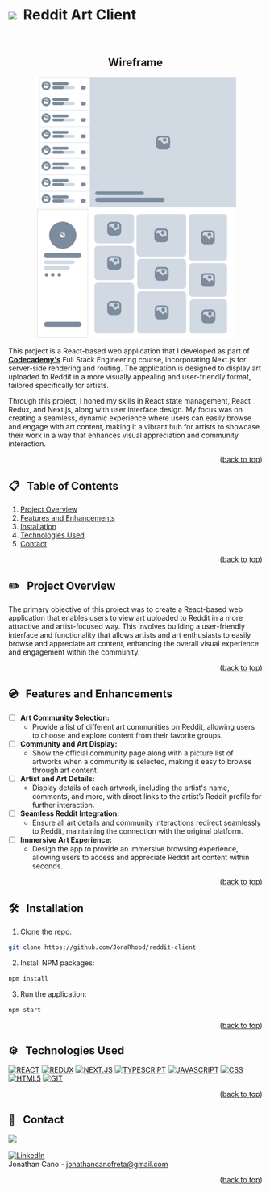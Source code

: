 <a id="readme-top"></a>

<!-- [![Netlify Status](https://api.netlify.com/api/v1/badges/232bd46e-23c2-4478-9490-61fdcbf23020/deploy-status)](https://app.netlify.com/sites/flashcards-cp/deploys) -->


# <img src="https://media.giphy.com/media/ffumjakqlYO2kaRPKL/giphy.gif?cid=790b7611krpdermigmst5mjlw59ha0zhrqh979x7gy7cdo3h&ep=v1_gifs_search&rid=giphy.gif&ct=s" width="30">&nbsp; Reddit Art Client

<br />

<div align="center">
    <h2>Wireframe</h2>
</div>

<div align="center">
    <img src="./public/Component 1.svg" alt="Logo" width="400" >
    <img src="./public/Component 2.svg" alt="Logo" width="390" >
</div>



This project is a React-based web application that I developed as part of **[Codecademy's](https://www.codecademy.com)** Full Stack Engineering course, incorporating Next.js for server-side rendering and routing. The application is designed to display art uploaded to Reddit in a more visually appealing and user-friendly format, tailored specifically for artists. 

Through this project, I honed my skills in React state management, React Redux, and Next.js, along with user interface design. My focus was on creating a seamless, dynamic experience where users can easily browse and engage with art content, making it a vibrant hub for artists to showcase their work in a way that enhances visual appreciation and community interaction.



<!-- **Link to live project:** <a href="https://flashcards-cp.netlify.app/">https://flashcards-cp.netlify.app/</a><br/> -->



<p align="right">(<a href="#readme-top">back to top</a>)</p>

## 📋 &nbsp; Table of Contents

1. [Project Overview](#project-overview)
2. [Features and Enhancements](#features)
3. [Installation](#installation)
4. [Technologies Used](#technologies-used)
5. [Contact](#contact)

<p align="right">(<a href="#readme-top">back to top</a>)</p>


## ✏️ &nbsp; <a id="project-overview">Project Overview</a>

The primary objective of this project was to create a React-based web application that enables users to view art uploaded to Reddit in a more attractive and artist-focused way. This involves building a user-friendly interface and functionality that allows artists and art enthusiasts to easily browse and appreciate art content, enhancing the overall visual experience and engagement within the community.


<p align="right">(<a href="#readme-top">back to top</a>)</p>

## 💿 &nbsp; <a id="features">Features and Enhancements</a>

- [ ] **Art Community Selection:** 
  - Provide a list of different art communities on Reddit, allowing users to choose and explore content from their favorite groups.
- [ ] **Community and Art Display:** 
  - Show the official community page along with a picture list of artworks when a community is selected, making it easy to browse through art content.
- [ ] **Artist and Art Details:** 
  - Display details of each artwork, including the artist's name, comments, and more, with direct links to the artist’s Reddit profile for further interaction.
- [ ] **Seamless Reddit Integration:** 
  - Ensure all art details and community interactions redirect seamlessly to Reddit, maintaining the connection with the original platform.
- [ ] **Immersive Art Experience:** 
  - Design the app to provide an immersive browsing experience, allowing users to access and appreciate Reddit art content within seconds.


<p align="right">(<a href="#readme-top">back to top</a>)</p>

## 🛠️ &nbsp; <a id="installation">Installation</a>

1. Clone the repo:
```bash
git clone https://github.com/JonaRhood/reddit-client
```

2. Install NPM packages:
```bash
npm install
```

3. Run the application:
```bash
npm start
```

<p align="right">(<a href="#readme-top">back to top</a>)</p>

## ⚙️ &nbsp; <a id="technologies-used">Technologies Used</a>

[![REACT][REACT.js]][REACT-url]
[![REDUX][REDUX.js]][REDUX-url]
[![NEXT.JS][NEXT.js]][NEXTJS-url]
[![TYPESCRIPT][TYPESCRIPT.js]][TYPESCRIPT-url]
[![JAVASCRIPT][JAVASCRIPT.js]][JAVASCRIPT-url]
[![CSS][CSS.js]][CSS-url]
[![HTML5][HTML5.js]][HTML5-url]
[![GIT][GIT.js]][GIT-url]

<p align="right">(<a href="#readme-top">back to top</a>)</p>

## 👤 &nbsp; <a id="contact">Contact</a>

<a href="https://github.com/JonaRhood/reddit-client/graphs/contributors">
  <img src="https://contrib.rocks/image?repo=JonaRhood/reddit-client" />
</a>

[![LinkedIn][linkedin-shield]][linkedin-url] <br />
Jonathan Cano -  jonathancanofreta@gmail.com

<p align="right">(<a href="#readme-top">back to top</a>)</p>

[product-screenshot]: ./src/resources/img/screen2.png
[linkedin-shield]: https://img.shields.io/badge/-LinkedIn-blue.svg?style=for-the-badge&logo=linkedin&colorBlue
[linkedin-url]: https://www.linkedin.com/in/jonathancanocalduch
[React.js]: https://img.shields.io/badge/React-20232A?style=for-the-badge&logo=react&logoColor=61DAFB
[React-url]: https://reactjs.org/
[Redux.js]: https://img.shields.io/badge/Redux-20232A?style=for-the-badge&logo=redux&logoColor=violet
[Redux-url]: https://redux.js.org/
[Next.js]: https://img.shields.io/badge/NEXT.JS-20232A?style=for-the-badge&logo=next.js&logoColor=white
[nextjs-url]: https://nextjs.org/
[typescript.js]: https://img.shields.io/badge/TYPESCRIPT-20232A?style=for-the-badge&logo=typescript&logoColor=blue
[typescript-url]: https://www.typescriptlang.org/
[Javascript.js]: https://img.shields.io/badge/Javascript-20232A?style=for-the-badge&logo=JavaScript&logoColor=Y
[Javascript-url]: https://developer.mozilla.org/es/docs/Web/JavaScript
[Jest.js]: https://img.shields.io/badge/Jest.js-20232A?style=for-the-badge&logo=jest&logoColor=orange
[Jest-url]: https://jestjs.io/
[CSS.js]: https://img.shields.io/badge/CSS3-20232A?style=for-the-badge&logo=css3&logoColor=306af1
[CSS-url]: https://developer.mozilla.org/es/docs/Web/CSS
[HTML5.js]: https://img.shields.io/badge/HTML5-20232A?style=for-the-badge&logo=html5&logoColor=e8571f
[HTML5-url]: https://developer.mozilla.org/es/docs/Glossary/HTML5
[Git.js]: https://img.shields.io/badge/git-20232A?style=for-the-badge&logo=git&logoColor=e8571f
[Git-url]: https://git-scm.com/
